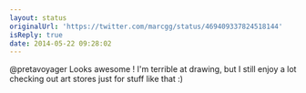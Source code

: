 ```yaml
---
layout: status
originalUrl: 'https://twitter.com/marcgg/status/469409337824518144'
isReply: true
date: 2014-05-22 09:28:02
---
```


@pretavoyager Looks awesome ! I'm terrible at drawing, but I still enjoy a lot checking out art stores just for stuff like that :)

